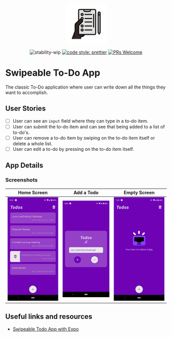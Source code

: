 <p align="center">
  <img src="./assets/adaptive-icon.png" alt="todoList" width="125" />
</p>

<div align="center">

![stability-wip](https://img.shields.io/badge/stability-work_in_progress-lightgrey.svg)
[![code style: prettier](https://img.shields.io/badge/code_style-prettier-ff69b4.svg?style=flat-square)](https://github.com/prettier/prettier)
[![PRs Welcome](https://img.shields.io/badge/PRs-welcome-brightgreen.svg?style=flat-square)](http://makeapullrequest.com)

</div>

# Swipeable To-Do App

The classic To-Do application where user can write down all the things they want to accomplish.

## User Stories

- [ ] User can see an `input` field where they can type in a to-do item.
- [ ] User can submit the to-do item and can see that being added to a list of to-do's.
- [ ] User can remove a to-do item by swiping on the to-do item itself or delete a whole list.
- [ ] User can edit a to-do by pressing on the to-do item itself.

## App Details

### Screenshots

| Home Screen  | Add a Todo | Empty Screen |
| :-: | :-: | :-: |
| ![Home](./assets/screenshot/home.png) | ![Add](./assets/screenshot/add.png) | ![Empty](./assets/screenshot/empty.png) |

## Useful links and resources

- [Swipeable Todo App with Expo](https://www.youtube.com/watch?v=0c0v_40MPq8)
